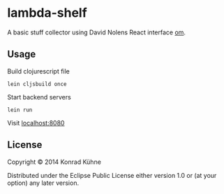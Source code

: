 # lambda-shelf

A basic stuff collector using David Nolens React interface [om](https://github.com/swannodette/om "om").

## Usage

Build clojurescript file

```
lein cljsbuild once
```

Start backend servers
```
lein run
```

Visit [localhost:8080](http://localhost:8080 "Lambda Shelf")

## License

Copyright © 2014 Konrad Kühne

Distributed under the Eclipse Public License either version 1.0 or (at
your option) any later version.
